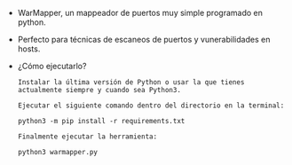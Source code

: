 - WarMapper, un mappeador de puertos muy simple programado en python. 


- Perfecto para técnicas de escaneos de puertos y vunerabilidades en hosts.


-  ¿Cómo ejecutarlo?


       Instalar la última versión de Python o usar la que tienes actualmente siempre y cuando sea Python3.

       Ejecutar el siguiente comando dentro del directorio en la terminal:

       python3 -m pip install -r requirements.txt

       Finalmente ejecutar la herramienta:

       python3 warmapper.py
